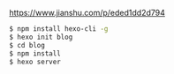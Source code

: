 
https://www.jianshu.com/p/eded1dd2d794

```bash
$ npm install hexo-cli -g 
$ hexo init blog
$ cd blog
$ npm install
$ hexo server
```